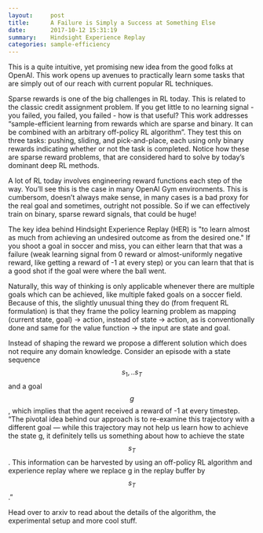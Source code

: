 ```yaml
---
layout:     post
title:      A Failure is Simply a Success at Something Else
date:       2017-10-12 15:31:19
summary:    Hindsight Experience Replay
categories: sample-efficiency
---
```



This is a quite intuitive, yet promising new idea from the good folks at OpenAI. This work opens up avenues to practically learn some tasks that are simply out of our reach with current popular RL techniques.

Sparse rewards is one of the big challenges in RL today. This is related to the classic credit assignment problem. If you get little to no learning signal - you failed, you failed, you failed - how is that useful? This work addresses “sample-efficient learning from rewards which are sparse and binary. It can be combined with an arbitrary off-policy RL algorithm”. They test this on three tasks: pushing, sliding, and pick-and-place, each using only binary rewards indicating whether or not the task is completed. Notice how these are sparse reward problems, that are considered hard to solve by today’s dominant deep RL methods.

A lot of RL today involves engineering reward functions each step of the way. You’ll see this is the case in many OpenAI Gym environments. This is cumbersom, doesn’t always make sense, in many cases is a bad proxy for the real goal and sometimes, outright not possible. So if we can effectively train on binary, sparse reward signals, that could be huge!

The key idea behind Hindsight Experience Replay (HER) is "to learn almost as much from achieving an undesired outcome as from the desired one." If you shoot a goal in soccer and miss, you can either learn that that was a failure (weak learning signal from 0 reward or almost-uniformly negative reward, like getting a reward of -1 at every step) or you can learn that that is a good shot if the goal were where the ball went.

Naturally, this way of thinking is only applicable whenever there are multiple goals which can be achieved, like multiple faked goals on a soccer field. Because of this, the slightly unusual thing they do (from frequent RL formulation) is that they frame the policy learning problem as mapping (current state, goal) → action, instead of state → action, as is conventionally done and same for the value function → the input are state and goal.

Instead of shaping the reward we propose a different solution which does not require any domain knowledge. Consider an episode with a state sequence $$s_1, ..s_T$$ and a goal $$g$$, which implies that the agent received a reward of -1 at every timestep. “The pivotal idea behind our approach is to re-examine this trajectory with a different goal — while this trajectory may not help us learn how to achieve the state g, it definitely tells us something about how to achieve the state $$s_T$$. This information can be harvested by using an off-policy RL algorithm and experience replay where we replace g in the replay buffer by $$s_T$$.” 

Head over to arxiv to read about the details of the algorithm, the experimental setup and more cool stuff.
